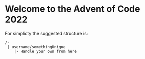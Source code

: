 # Welcome to the Advent of Code 2022

For simplicty the suggested structure is:
```
/-
 |_username/somethingUnique
    |- Handle your own from here
```